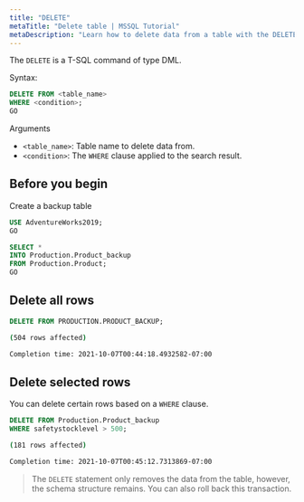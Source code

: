 ```yaml
---
title: "DELETE"
metaTitle: "Delete table | MSSQL Tutorial"
metaDescription: "Learn how to delete data from a table with the DELETE command"
---
```


The `DELETE` is a T-SQL command of type DML.

Syntax:

```SQL
DELETE FROM <table_name>
WHERE <condition>;
GO
```

Arguments

* `<table_name>`: Table name to delete data from.
* `<condition>`: The `WHERE` clause applied to the search result.

## Before you begin

Create a backup table

```SQL
USE AdventureWorks2019;
GO

SELECT *  
INTO Production.Product_backup 
FROM Production.Product;
GO 
```

## Delete all rows

```SQL
DELETE FROM PRODUCTION.PRODUCT_BACKUP;
```

```bash
(504 rows affected)

Completion time: 2021-10-07T00:44:18.4932582-07:00
```

## Delete selected rows

You can delete certain rows based on a `WHERE` clause.

```SQL
DELETE FROM Production.Product_backup 
WHERE safetystocklevel > 500;
```

```bash
(181 rows affected)

Completion time: 2021-10-07T00:45:12.7313869-07:00
```

> The `DELETE` statement only removes the data from the table, however, the schema structure remains.
You can also roll back this transaction.
